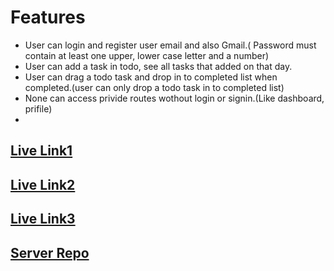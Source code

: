 # Features

  

- User can login and register user email and also Gmail.( Password must contain at least one upper, lower case letter and a number)
- User can add a task in todo, see all tasks that added on that day.
- User can drag a todo task and drop in to completed list when completed.(user can only drop a todo task in to completed list)
- None can access privide routes wothout login or signin.(Like dashboard, prifile)
-

	

  

## [Live Link1](https://scc-task-manager.web.app)
## [Live Link2](https://scc-task-manager.firebaseapp.com)
## [Live Link3](https://cosmic-crisp-46ba03.netlify.app)
## [Server Repo](https://github.com/AlfredGomes23/SCC-Task-Manager-Server)